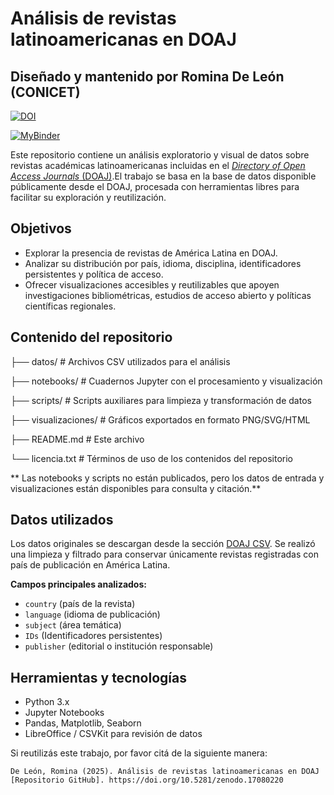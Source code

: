 # Análisis de revistas latinoamericanas en DOAJ

## Diseñado y mantenido por Romina De León (CONICET)

[![DOI](https://zenodo.org/badge/660713633.svg)](https://doi.org/10.5281/zenodo.17080220)

[![MyBinder](https://mybinder.org/badge_logo.svg)](https://hub.2i2c.mybinder.org/user/rominicky-analisis-doaj-vacrhqwc/lab/tree/doaj-analisis.ipynb)

Este repositorio contiene un análisis exploratorio y visual de datos sobre revistas académicas latinoamericanas incluidas en el [*Directory of Open Access Journals* (DOAJ)](https://doaj.org/).El trabajo se basa en la base de datos disponible públicamente desde el DOAJ, procesada con herramientas libres para facilitar su exploración y reutilización.

## Objetivos

- Explorar la presencia de revistas de América Latina en DOAJ.
- Analizar su distribución por país, idioma, disciplina, identificadores persistentes y política de acceso.
- Ofrecer visualizaciones accesibles y reutilizables que apoyen investigaciones bibliométricas, estudios de acceso abierto y políticas científicas regionales.

## Contenido del repositorio

├── datos/ # Archivos CSV utilizados para el análisis

├── notebooks/ # Cuadernos Jupyter con el procesamiento y visualización

├── scripts/ # Scripts auxiliares para limpieza y transformación de datos

├── visualizaciones/ # Gráficos exportados en formato PNG/SVG/HTML

├── README.md # Este archivo

└── licencia.txt # Términos de uso de los contenidos del repositorio

** Las notebooks y scripts no están publicados, pero los datos de entrada y visualizaciones están disponibles para consulta y citación.**

## Datos utilizados

Los datos originales se descargan desde la sección [DOAJ CSV](https://doaj.org/CSV/). Se realizó una limpieza y filtrado para conservar únicamente revistas registradas con país de publicación en América Latina.

**Campos principales analizados:**

- `country` (país de la revista)
- `language` (idioma de publicación)
- `subject` (área temática)
- `IDs` (Identificadores persistentes)
- `publisher` (editorial o institución responsable)

## Herramientas y tecnologías

- Python 3.x
- Jupyter Notebooks
- Pandas, Matplotlib, Seaborn
- LibreOffice / CSVKit para revisión de datos

Si reutilizás este trabajo, por favor citá de la siguiente manera:

    De León, Romina (2025). Análisis de revistas latinoamericanas en DOAJ [Repositorio GitHub]. https://doi.org/10.5281/zenodo.17080220
